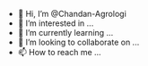 - 👋 Hi, I’m @Chandan-Agrologi
- 👀 I’m interested in ...
- 🌱 I’m currently learning ...
- 💞️ I’m looking to collaborate on ...
- 📫 How to reach me ...

<!---
Chandan-Agrologi/Chandan-Agrologi is a ✨ special ✨ repository because its `README.md` (this file) appears on your GitHub profile.
You can click the Preview link to take a look at your changes.
--->
